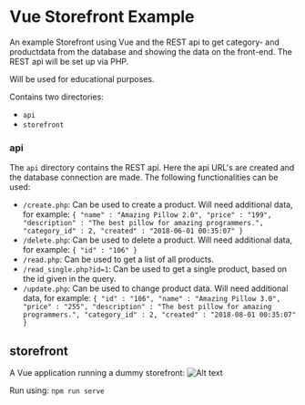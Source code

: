 # Vue Storefront Example
An example Storefront using Vue and the REST api to get category- and productdata from the database and showing the data on the front-end.
The REST api will be set up via PHP.

Will be used for educational purposes.

Contains two directories:
- `api`
- `storefront`

### api
The `api` directory contains the REST api. Here the api URL's are created and the database connection are made.
The following functionalities can be used:
- `/create.php`: Can be used to create a product. Will need additional data, for example:
`{
    "name" : "Amazing Pillow 2.0",
    "price" : "199",
    "description" : "The best pillow for amazing programmers.",
    "category_id" : 2,
    "created" : "2018-06-01 00:35:07"
}`
- `/delete.php`: Can be used to delete a product. Will need additional data, for example:
`{
    "id" : "106"
}`
- `/read.php`: Can be used to get a list of all products.
- `/read_single.php?id=1`: Can be used to get a single product, based on the id given in the query.
- `/update.php`: Can be used to change product data. Will need additional data, for example:
`{
    "id" : "106",
    "name" : "Amazing Pillow 3.0",
    "price" : "255",
    "description" : "The best pillow for amazing programmers.",
    "category_id" : 2,
    "created" : "2018-08-01 00:35:07"
}`


## storefront
A Vue application running a dummy storefront:
![Alt text](https://imgur.com/a/QTogtrK)

Run using: `npm run serve`
